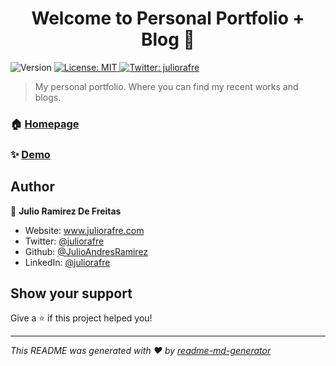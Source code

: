 <h1 align="center">Welcome to Personal Portfolio + Blog 👋</h1>
<p>
  <img alt="Version" src="https://img.shields.io/badge/version-0.1.0-blue.svg?cacheSeconds=2592000" />
  <a href="#" target="_blank">
    <img alt="License: MIT" src="https://img.shields.io/badge/License-MIT-yellow.svg" />
  </a>
  <a href="https://twitter.com/juliorafre" target="_blank">
    <img alt="Twitter: juliorafre" src="https://img.shields.io/twitter/follow/juliorafre.svg?style=social" />
  </a>
</p>

> My personal portfolio. Where you can find my recent works and blogs.

### 🏠 [Homepage](www.juliorafre.com)

### ✨ [Demo](www.juliorafre.com)

## Author

👤 **Julio Ramirez De Freitas**

- Website: www.juliorafre.com
- Twitter: [@juliorafre](https://twitter.com/juliorafre)
- Github: [@JulioAndresRamirez](https://github.com/JulioAndresRamirez)
- LinkedIn: [@juliorafre](https://linkedin.com/in/juliorafre)

## Show your support

Give a ⭐️ if this project helped you!

---

_This README was generated with ❤️ by [readme-md-generator](https://github.com/kefranabg/readme-md-generator)_
